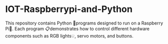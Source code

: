 # IOT-Raspberrypi-and-Python
This repository contains Python 🐉programs designed to run on a Raspberry Pi🍓. Each program 📋demonstrates how to control different hardware components such as RGB lights💡, servo motors, and buttons.
